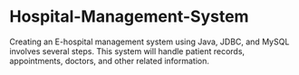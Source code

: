 # Hospital-Management-System
 Creating an E-hospital management system using Java, JDBC, and MySQL involves several steps. This system will handle patient records, appointments, doctors, and other related information.
